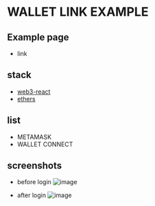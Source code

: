 # WALLET LINK EXAMPLE

## Example page

- link

## stack

- [web3-react](https://github.com/NoahZinsmeister/web3-react)
- [ethers](https://github.com/ethers-io/ethers.js)

## list

- METAMASK
- WALLET CONNECT

## screenshots

- before login
  ![image](https://user-images.githubusercontent.com/35371660/147808045-ea9075b0-d0fb-4e94-acf3-45fc15146ffe.png)

- after login
  ![image](https://user-images.githubusercontent.com/35371660/147808189-3b1a223b-12bd-4008-8182-4537d48a2c94.png)
